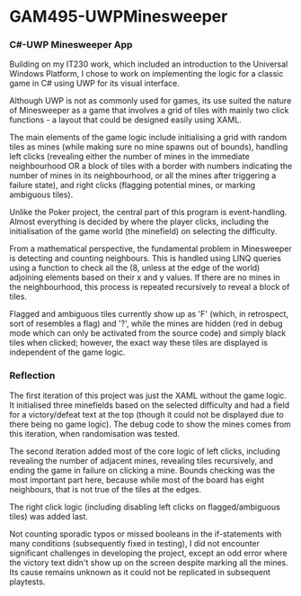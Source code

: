 # GAM495-UWPMinesweeper
### C#-UWP Minesweeper App

Building on my IT230 work, which included an introduction to the Universal Windows Platform, I chose to work on implementing the logic for a classic game in C# using UWP for its visual interface.

Although UWP is not as commonly used for games, its use suited the nature of Minesweeper as a game that involves a grid of tiles with mainly two click functions - a layout that could be designed easily using XAML.

The main elements of the game logic include initialising a grid with random tiles as mines (while making sure no mine spawns out of bounds), handling left clicks (revealing either the number of mines in the immediate neighbourhood OR a block of tiles with a border with numbers indicating the number of mines in its neighbourhood, or all the mines after triggering a failure state), and right clicks (flagging potential mines, or marking ambiguous tiles).

Unlike the Poker project, the central part of this program is event-handling. Almost everything is decided by where the player clicks, including the initialisation of the game world (the minefield) on selecting the difficulty.

From a mathematical perspective, the fundamental problem in Minesweeper is detecting and counting neighbours. This is handled using LINQ queries using a function to check all the (8, unless at the edge of the world) adjoining elements based on their x and y values. If there are no mines in the neighbourhood, this process is repeated recursively to reveal a block of tiles.

Flagged and ambiguous tiles currently show up as 'F' (which, in retrospect, sort of resembles a flag) and '?', while the mines are hidden (red in debug mode which can only be activated from the source code) and simply black tiles when clicked; however, the exact way these tiles are displayed is independent of the game logic.

### Reflection

The first iteration of this project was just the XAML without the game logic. It initialised three minefields based on the selected difficulty and had a field for a victory/defeat text at the top (though it could not be displayed due to there being no game logic). The debug code to show the mines comes from this iteration, when randomisation was tested.

The second iteration added most of the core logic of left clicks, including revealing the number of adjacent mines, revealing tiles recursively, and ending the game in failure on clicking a mine. Bounds checking was the most important part here, because while most of the board has eight neighbours, that is not true of the tiles at the edges.

The right click logic (including disabling left clicks on flagged/ambiguous tiles) was added last.

Not counting sporadic typos or missed booleans in the if-statements with many conditions (subsequently fixed in testing), I did not encounter significant challenges in developing the project, except an odd error where the victory text didn't show up on the screen despite marking all the mines. Its cause remains unknown as it could not be replicated in subsequent playtests.
